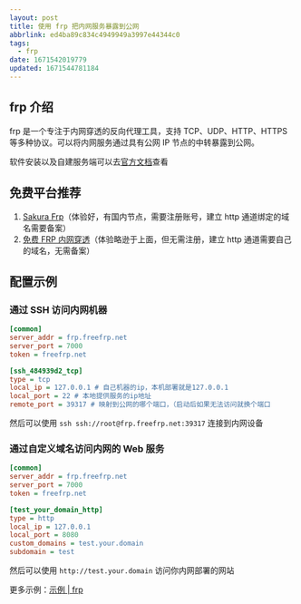 ```yaml
---
layout: post
title: 使用 frp 把内网服务暴露到公网
abbrlink: ed4ba89c834c4949949a3997e44344c0
tags:
  - frp
date: 1671542019779
updated: 1671544781184
---
```

## frp 介绍

frp 是一个专注于内网穿透的反向代理工具，支持 TCP、UDP、HTTP、HTTPS 等多种协议。可以将内网服务通过具有公网 IP 节点的中转暴露到公网。

软件安装以及自建服务端可以去[官方文档](https://gofrp.org/docs/)查看

## 免费平台推荐

1. [Sakura Frp](https://www.natfrp.com/)（体验好，有国内节点，需要注册账号，建立 http 通道绑定的域名需要备案）
2. [免费 FRP 内网穿透](https://freefrp.net/docs)（体验略逊于上面，但无需注册，建立 http 通道需要自己的域名，无需备案）

## 配置示例

### 通过 SSH 访问内网机器

```ini
[common]
server_addr = frp.freefrp.net
server_port = 7000
token = freefrp.net

[ssh_484939d2_tcp]
type = tcp
local_ip = 127.0.0.1 # 自己机器的ip，本机部署就是127.0.0.1
local_port = 22 # 本地提供服务的ip地址
remote_port = 39317 # 映射到公网的哪个端口，（启动后如果无法访问就换个端口
```

然后可以使用 `ssh ssh://root@frp.freefrp.net:39317` 连接到内网设备

### 通过自定义域名访问内网的 Web 服务

```ini
[common]
server_addr = frp.freefrp.net
server_port = 7000
token = freefrp.net

[test_your_domain_http]
type = http
local_ip = 127.0.0.1
local_port = 8080
custom_domains = test.your.domain
subdomain = test
```

然后可以使用 `http://test.your.domain` 访问你内网部署的网站

更多示例：[示例 | frp](https://gofrp.org/docs/examples/)
